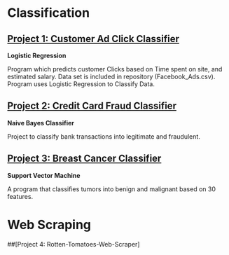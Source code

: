 # Classification
## [Project 1: Customer Ad Click Classifier](https://github.com/alidaoui/Customer-Clicks-Classifier)
**Logistic Regression**

Program which predicts customer Clicks based on Time spent on site, and estimated salary. Data set is included in repository (Facebook_Ads.csv). Program uses Logistic Regression to Classify Data.

## [Project 2: Credit Card Fraud Classifier](https://github.com/alidaoui/Credit-Card-Fraud-Classifier)
**Naive Bayes Classifier**

Project to classify bank transactions into legitimate and fraudulent.

## [Project 3: Breast Cancer Classifier](https://github.com/alidaoui/Breast-Cancer-Classifier)
**Support Vector Machine**

A program that classifies tumors into benign and malignant based on 30 features.

# Web Scraping
##[Project 4: Rotten-Tomatoes-Web-Scraper]
